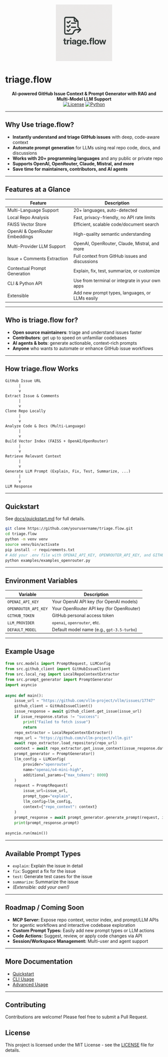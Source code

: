 <p align="center">
  <img src="triage_flow_logo.png" alt="triage.flow logo" width="180" height="180"/>
</p>

# triage.flow

<p align="center">
  <b>AI-powered GitHub Issue Context & Prompt Generator with RAG and Multi-Model LLM Support</b><br>
  <a href="https://opensource.org/licenses/MIT"><img src="https://img.shields.io/badge/License-MIT-blue.svg" alt="License"></a>
  <a href="https://python.org"><img src="https://img.shields.io/badge/Python-3.8%2B-blue.svg" alt="Python"></a>
</p>

---

## Why Use triage.flow?

- **Instantly understand and triage GitHub issues** with deep, code-aware context
- **Automate prompt generation** for LLMs using real repo code, docs, and discussions
- **Works with 20+ programming languages** and any public or private repo
- **Supports OpenAI, OpenRouter, Claude, Mistral, and more**
- **Save time for maintainers, contributors, and AI agents**

---

## Features at a Glance

| Feature                        | Description                                                      |
|-------------------------------|------------------------------------------------------------------|
| Multi-Language Support        | 20+ languages, auto-detected                                     |
| Local Repo Analysis           | Fast, privacy-friendly, no API rate limits                       |
| FAISS Vector Store            | Efficient, scalable code/document search                         |
| OpenAI & OpenRouter Embeddings| High-quality semantic understanding                              |
| Multi-Provider LLM Support    | OpenAI, OpenRouter, Claude, Mistral, and more                    |
| Issue + Comments Extraction   | Full context from GitHub issues and discussions                  |
| Contextual Prompt Generation  | Explain, fix, test, summarize, or customize                     |
| CLI & Python API              | Use from terminal or integrate in your own apps                  |
| Extensible                    | Add new prompt types, languages, or LLMs easily                  |

---

## Who is triage.flow for?
- **Open source maintainers**: triage and understand issues faster
- **Contributors**: get up to speed on unfamiliar codebases
- **AI agents & bots**: generate actionable, context-rich prompts
- **Anyone** who wants to automate or enhance GitHub issue workflows

---

## How triage.flow Works

```
GitHub Issue URL
      |
      v
Extract Issue & Comments
      |
      v
Clone Repo Locally
      |
      v
Analyze Code & Docs (Multi-Language)
      |
      v
Build Vector Index (FAISS + OpenAI/OpenRouter)
      |
      v
Retrieve Relevant Context
      |
      v
Generate LLM Prompt (Explain, Fix, Test, Summarize, ...)
      |
      v
LLM Response
```

---

## Quickstart

See [docs/quickstart.md](docs/quickstart.md) for full details.

```bash
git clone https://github.com/yourusername/triage.flow.git
cd triage.flow
python -m venv venv
source venv/bin/activate
pip install -r requirements.txt
# Add your .env file with OPENAI_API_KEY, OPENROUTER_API_KEY, and GITHUB_TOKEN
python examples/examples_openrouter.py
```

---

## Environment Variables

| Variable              | Description                                 |
|----------------------|---------------------------------------------|
| `OPENAI_API_KEY`     | Your OpenAI API key (for OpenAI models)     |
| `OPENROUTER_API_KEY` | Your OpenRouter API key (for OpenRouter)    |
| `GITHUB_TOKEN`       | GitHub personal access token                |
| `LLM_PROVIDER`       | `openai`, `openrouter`, etc.                |
| `DEFAULT_MODEL`      | Default model name (e.g., `gpt-3.5-turbo`)  |

---

## Example Usage

```python
from src.models import PromptRequest, LLMConfig
from src.github_client import GitHubIssueClient
from src.local_rag import LocalRepoContextExtractor
from src.prompt_generator import PromptGenerator
import asyncio

async def main():
    issue_url = "https://github.com/vllm-project/vllm/issues/17747"
    github_client = GitHubIssueClient()
    issue_response = await github_client.get_issue(issue_url)
    if issue_response.status != "success":
        print("Failed to fetch issue")
        return
    repo_extractor = LocalRepoContextExtractor()
    repo_url = "https://github.com/vllm-project/vllm.git"
    await repo_extractor.load_repository(repo_url)
    context = await repo_extractor.get_issue_context(issue_response.data.title, issue_response.data.body)
    prompt_generator = PromptGenerator()
    llm_config = LLMConfig(
        provider="openrouter",
        name="openai/o4-mini-high",
        additional_params={"max_tokens": 8000}
    )
    request = PromptRequest(
        issue_url=issue_url,
        prompt_type="explain",
        llm_config=llm_config,
        context={"repo_context": context}
    )
    prompt_response = await prompt_generator.generate_prompt(request, issue_response.data)
    print(prompt_response.prompt)

asyncio.run(main())
```

---

## Available Prompt Types
- `explain`: Explain the issue in detail
- `fix`: Suggest a fix for the issue
- `test`: Generate test cases for the issue
- `summarize`: Summarize the issue
- *(Extensible: add your own!)*

---

## Roadmap / Coming Soon
- **MCP Server:** Expose repo context, vector index, and prompt/LLM APIs for agentic workflows and interactive codebase exploration
- **Custom Prompt Types:** Easily add new prompt types or LLM actions
- **Code Actions:** Suggest, review, or apply code changes via API
- **Session/Workspace Management:** Multi-user and agent support

---

## More Documentation
- [Quickstart](docs/quickstart.md)
- [CLI Usage](docs/usage_cli.md)
- [Advanced Usage](docs/advanced_usage.md)

---

## Contributing
Contributions are welcome! Please feel free to submit a Pull Request.

## License
This project is licensed under the MIT License - see the [LICENSE](LICENSE) file for details. 